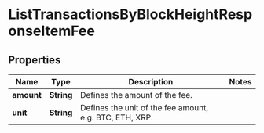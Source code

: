 

# ListTransactionsByBlockHeightResponseItemFee


## Properties

Name | Type | Description | Notes
------------ | ------------- | ------------- | -------------
**amount** | **String** | Defines the amount of the fee. | 
**unit** | **String** | Defines the unit of the fee amount, e.g. BTC, ETH, XRP. | 



